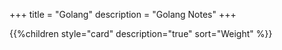 +++
title = "Golang"
description = "Golang Notes"
+++

{{%children style="card" description="true" sort="Weight" %}}
